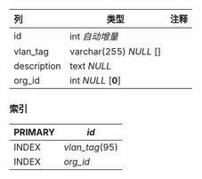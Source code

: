 | 列          | 类型                   | 注释 |
| :---------- | ---------------------- | ---- |
| id          | int *自动增量*         |      |
| vlan_tag    | varchar(255) *NULL* [] |      |
| description | text *NULL*            |      |
| org_id      | int *NULL* [**0**]     |      |

### 索引

| PRIMARY | *id*           |
| :------ | -------------- |
| INDEX   | *vlan_tag*(95) |
| INDEX   | *org_id*       |